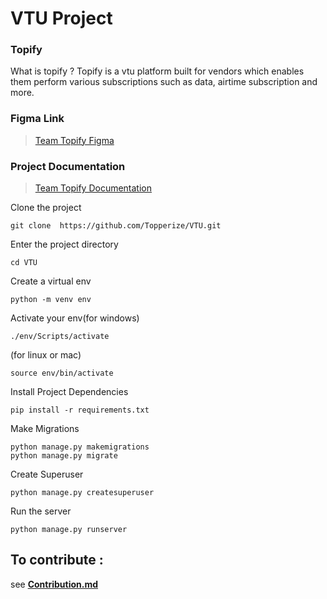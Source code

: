 # VTU Project

### Topify 
What is topify ? Topify is a vtu platform built for vendors which enables them perform various subscriptions such as data, airtime subscription and more.

### Figma Link
> [Team Topify Figma ]()


### Project Documentation
 > [Team Topify Documentation]()

Clone the project 
```
git clone  https://github.com/Topperize/VTU.git
```

Enter the project directory 

```
cd VTU
```

Create a virtual env

```
python -m venv env 
```

Activate your env(for windows)

```
./env/Scripts/activate 	 
```
(for linux or mac)

```
source env/bin/activate 
``` 

Install Project Dependencies

```
pip install -r requirements.txt
```

Make Migrations

```
python manage.py makemigrations
python manage.py migrate
```


Create Superuser

```
python manage.py createsuperuser
```

Run the server

```
python manage.py runserver
```

## To contribute :

see **[Contribution.md](https://github.com/Topperize/VTU/blob/main/Contribution.md)**
